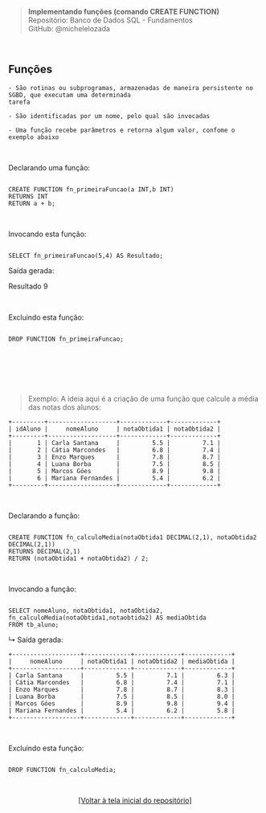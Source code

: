 > **Implementando funções (comando CREATE FUNCTION)**  
> Repositório: Banco de Dados SQL - Fundamentos  
> GitHub: @michelelozada
&nbsp;
     
&nbsp;  
## Funções
```
- São rotinas ou subprogramas, armazenadas de maneira persistente no SGBD, que executam uma determinada 
tarefa   

- São identificadas por um nome, pelo qual são invocadas

- Uma função recebe parâmetros e retorna algum valor, confome o exemplo abaixo
```
     
&nbsp;  

Declarando uma função:
```mysql

CREATE FUNCTION fn_primeiraFuncao(a INT,b INT)
RETURNS INT
RETURN a + b;
```

&nbsp;    

Invocando esta função:
```mysql

SELECT fn_primeiraFuncao(5,4) AS Resultado; 
```
Saída gerada: 

Resultado
9

&nbsp;    

Excluindo esta função:
```mysql

DROP FUNCTION fn_primeiraFuncao;
```
   
&nbsp;  
----
&nbsp;  

> Exemplo: A ideia aqui é a criação de uma função que calcule a média das notas dos alunos:    
```
+---------+-------------------+-------------+-------------+
| idAluno |     nomeAluno     | notaObtida1 | notaObtida2 |
+---------+-------------------+-------------+-------------+
|       1 | Carla Santana     |         5.5 |         7.1 |
|       2 | Cátia Marcondes   |         6.8 |         7.4 |
|       3 | Enzo Marques      |         7.8 |         8.7 |
|       4 | Luana Borba       |         7.5 |         8.5 |
|       5 | Marcos Góes       |         8.9 |         9.8 |
|       6 | Mariana Fernandes |         5.4 |         6.2 |
+---------+-------------------+-------------+-------------+
```

&nbsp;     

Declarando a função:
```mysql

CREATE FUNCTION fn_calculoMedia(notaObtida1 DECIMAL(2,1), notaObtida2 DECIMAL(2,1))
RETURNS DECIMAL(2,1)
RETURN (notaObtida1 + notaObtida2) / 2;
```

&nbsp;    

Invocando a função:
```mysql

SELECT nomeAluno, notaObtida1, notaObtida2, fn_calculoMedia(notaObtida1,notaobtida2) AS mediaObtida
FROM tb_aluno;
```

↳ Saída gerada: 
```
+-------------------+-------------+-------------+-------------+
|     nomeAluno     | notaObtida1 | notaObtida2 | mediaObtida |
+-------------------+-------------+-------------+-------------+
| Carla Santana     |         5.5 |         7.1 |         6.3 |
| Cátia Marcondes   |         6.8 |         7.4 |         7.1 |
| Enzo Marques      |         7.8 |         8.7 |         8.3 |
| Luana Borba       |         7.5 |         8.5 |         8.0 |
| Marcos Góes       |         8.9 |         9.8 |         9.4 |
| Mariana Fernandes |         5.4 |         6.2 |         5.8 |
+-------------------+-------------+-------------+-------------+
```

&nbsp;
 
Excluindo esta função:
```mysql

DROP FUNCTION fn_calculoMedia;
```

&nbsp;

<div align="center">
<a href="https://github.com/michelelozada/SQL-Study-Notes">[Voltar à tela inicial do repositório]</a>
</div>